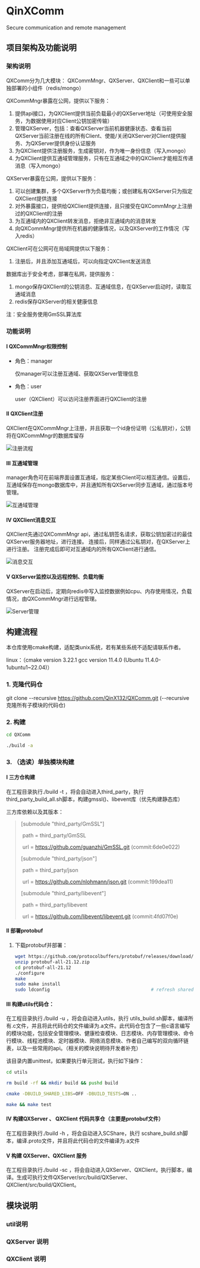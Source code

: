 # QinXComm
Secure communication and remote management

## 项目架构及功能说明

### 架构说明

QXComm分为几大模块： QXCommMngr、QXServer、QXClient和一些可以单独部署的小组件（redis/mongo）

QXCommMngr暴露在公网，提供以下服务：

1. 提供api接口，为QXClient提供当前负载最小的QXServer地址（可使用安全服务，为数据使用对应Client公钥加密传输）
2. 管理QXServer，包括：查看QXServer当前机器健康状态、查看当前QXServer当前注册在线的所有Client、使能/关闭QXServer对Client提供服务、为QXServer提供身份认证服务
3. 为QXClient提供注册服务，生成密钥对，作为唯一身份信息（写入mongo）
4. 为QXClient提供互通域管理服务，只有在互通域之中的QXClient才能相互传递消息（写入mongo）

QXServer暴露在公网，提供以下服务：

1. 可以创建集群，多个QXServer作为负载均衡；或创建私有QXServer只为指定QXClient提供连接
2. 对外暴露接口，提供给QXClient提供连接，且只接受在QXCommMngr上注册过的QXClient的注册
3. 为互通域内的QXClient转发消息，拒绝非互通域内的消息转发
4. 向QXCommMngr提供所在机器的健康情况，以及QXServer的工作情况（写入redis）

QXClient可在公网可在局域网提供以下服务：

1. 注册后，并且添加互通域后，可以向指定QXClient发送消息

数据库出于安全考虑，部署在私网，提供服务：

1. mongo保存QXClient的公钥消息、互通域信息，在QXServer启动时，读取互通域消息
2. redis保存QXServer的相关健康信息

注：安全服务使用GmSSL算法库

### 功能说明

#### Ⅰ QXCommMngr权限控制

* 角色：manager

  仅manager可以注册互通域、获取QXServer管理信息

* 角色：user

  user（QXClient）可以访问注册界面进行QXClient的注册

#### Ⅱ QXClient注册

QXClient在QXCommMngr上注册，并且获取一个id身份证明（公私钥对），公钥将在QXCommMngr的数据库留存

![注册流程](./PrjArchSrc/Register.png)

#### Ⅲ 互通域管理

manager角色可在前端界面设置互通域，指定某些Client可以相互通信。设置后，互通域保存在mongo数据库中，并且通知所有QXServer同步互通域，通过版本号管理。

![互通域管理](./PrjArchSrc/ManageIntraDomain.png)

#### Ⅳ QXClient消息交互

QXClient先通过QXCommMngr api，通过私钥签名请求，获取公钥加密过的最佳QXServer服务器地址，进行连接。 连接后，同样通过公私钥对，在QXServer上进行注册。 注册完成后即可对互通域内的所有QXClient进行通信。

![消息交互](./PrjArchSrc/Communication.png)

#### Ⅴ QXServer监控以及远程控制、负载均衡

QXServer在启动后，定期向redis中写入监控数据例如cpu、内存使用情况，负载情况，由QXCommMngr进行远程管理。

![Server管理](./PrjArchSrc/ServerManager.png)

## 构建流程

本仓库使用cmake构建，适配类unix系统，若有某些系统不适配请联系作者。

linux：（cmake version 3.22.1 gcc version 11.4.0 (Ubuntu 11.4.0-1ubuntu1~22.04)）

### 1. 克隆代码仓

git clone --recursive  https://github.com/QinX132/QXComm.git (--recursive 克隆所有子模块的代码仓)

### 2. 构建

```sh
cd QXComm

./build -a
```

### 3. （选读）单独模块构建

#### Ⅰ 三方仓构建

在工程目录执行./build -t ，将会自动进入third_party，执行third_party_build_all.sh脚本，构建gmssl()、libevent库（优先构建静态库）

三方库依赖以及其版本：

> [submodule "third_party/GmSSL"]
>
> ​	path = third_party/GmSSL
>
> ​	url = https://github.com/guanzhi/GmSSL.git (commit:6de0e022)
>
> [submodule "third_party/json"]
>
> ​	path = third_party/json
>
> ​	url = https://github.com/nlohmann/json.git (commit:199dea11)
>
> [submodule "third_party/libevent"]
>
> ​	path = third_party/libevent
>
> ​	url = https://github.com/libevent/libevent.git (commit:4fd07f0e)


#### Ⅱ 部署protobuf
1. 下载protobuf并部署：

   ```sh
   wget https://github.com/protocolbuffers/protobuf/releases/download/v21.12/protobuf-all-21.12.zip
   unzip protobuf-all-21.12.zip
   cd protobuf-all-21.12
   ./configure
   make
   sudo make install
   sudo ldconfig                                      # refresh shared library cache.
   ```

#### Ⅲ 构建utils代码仓：

在工程目录执行./build -u ，将会自动进入utils，执行 utils_build.sh脚本，编译所有.c文件，并且将此代码仓的文件编译为.a文件。此代码仓包含了一些c语言编写的模块功能，包括安全管理模块、健康检查模块、日志模块、内存管理模块、命令行模块、线程池模块、定时器模块、网络消息模块、作者自己编写的双向循环链表，以及一些常用的api。（相关的模块说明待开发者补充）

该目录内置unittest，如果要执行单元测试，执行如下操作：

```sh
cd utils

rm build -rf && mkdir build && pushd build

cmake -DBUILD_SHARED_LIBS=OFF -DBUILD_TESTS=ON ..

make && make test
```

#### Ⅳ 构建QXServer 、 QXClient 代码共享仓（主要是protobuf文件）

在工程目录执行./build -h ，将会自动进入SCShare，执行 scshare_build.sh脚本，编译.proto文件，并且将此代码仓的文件编译为.a文件

#### Ⅴ 构建 QXServer、QXClient 服务

在工程目录执行./build -sc ，将会自动进入QXServer、QXClient，执行脚本，编译。生成可执行文件QXServer/src/build/QXServer、 QXClient/src/build/QXClient。

## 模块说明

### util说明

### QXServer 说明

### QXClient 说明